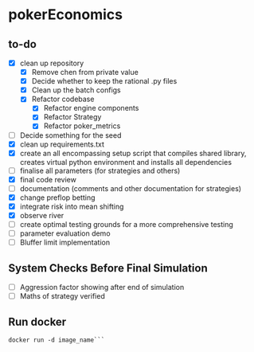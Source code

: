 # pokerEconomics

## to-do

- [x] clean up repository
  - [x] Remove chen from private value
  - [x] Decide whether to keep the rational .py files
  - [x] Clean up the batch configs
  - [x] Refactor codebase
    - [x] Refactor engine components
    - [x] Refactor Strategy
    - [x] Refactor poker_metrics
- [ ] Decide something for the seed
- [x] clean up requirements.txt
- [x] create an all encompassing setup script that compiles shared library, creates virtual python environment and installs all dependencies
- [ ] finalise all parameters (for strategies and others)
- [x] final code review
- [ ] documentation (comments and other documentation for strategies)
- [x] change preflop betting
- [x] integrate risk into mean shifting
- [x] observe river
- [ ] create optimal testing grounds for a more comprehensive testing
- [ ] parameter evaluation demo
- [ ] Bluffer limit implementation

## System Checks Before Final Simulation

- [ ] Aggression factor showing after end of simulation
- [ ] Maths of strategy verified

## Run docker

```docker build . -t image_name
docker run -d image_name```
